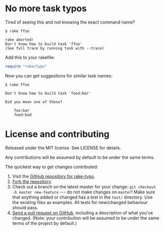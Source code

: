 # No more task typos

Tired of seeing this and not knowing the exact command name?

```
$ rake ffoo

rake aborted!
Don't know how to build task 'ffoo'
(See full trace by running task with --trace)
```

Add this to your rakefile:

```ruby
require "rake/typo"
```

Now you can get suggestions for similar task names:

```
$ rake ffoo

Don't know how to build task 'food:bar'

Did you mean one of these?

	foo:bar
	food:bad
```

# License and contributing

Released under the MIT license. See LICENSE for details.

Any contributions will be assumed by default to be under the same terms.

The quickest way to get changes contributed:

1. Visit the [GitHub repository for rake-typo](https://github.com/aprescott/rake-typo).
2. [Fork the repository](https://help.github.com/articles/fork-a-repo).
3. Check out a branch on the latest master for your change: `git checkout -b master new-feature` --- do not make changes on `master`! Make sure that anything added or changed has a test in the `test/` directory. Use the existing files as examples. All tests for new/changed behaviour should pass.
4. [Send a pull request on GitHub](https://help.github.com/articles/fork-a-repo), including a description of what you've changed. (Note: your contribution will be assumed to be under the same terms of the project by default.)

